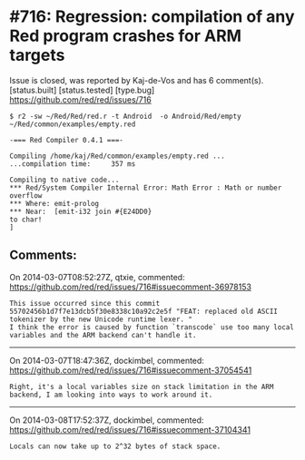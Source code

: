
#716: Regression: compilation of any Red program crashes for ARM targets
================================================================================
Issue is closed, was reported by Kaj-de-Vos and has 6 comment(s).
[status.built] [status.tested] [type.bug]
<https://github.com/red/red/issues/716>

```
$ r2 -sw ~/Red/Red/red.r -t Android  -o Android/Red/empty ~/Red/common/examples/empty.red

-=== Red Compiler 0.4.1 ===- 

Compiling /home/kaj/Red/common/examples/empty.red ...
...compilation time:     357 ms

Compiling to native code...
*** Red/System Compiler Internal Error: Math Error : Math or number overflow 
*** Where: emit-prolog 
*** Near:  [emit-i32 join #{E24DD0} 
to char!
]
```



Comments:
--------------------------------------------------------------------------------

On 2014-03-07T08:52:27Z, qtxie, commented:
<https://github.com/red/red/issues/716#issuecomment-36978153>

    This issue occurred since this commit 55702456b1d7f7e13dcb5f30e8338c10a92c2e5f "FEAT: replaced old ASCII tokenizer by the new Unicode runtime lexer. "
    I think the error is caused by function `transcode` use too many local variables and the ARM backend can't handle it.

--------------------------------------------------------------------------------

On 2014-03-07T18:47:36Z, dockimbel, commented:
<https://github.com/red/red/issues/716#issuecomment-37054541>

    Right, it's a local variables size on stack limitation in the ARM backend, I am looking into ways to work around it.

--------------------------------------------------------------------------------

On 2014-03-08T17:52:37Z, dockimbel, commented:
<https://github.com/red/red/issues/716#issuecomment-37104341>

    Locals can now take up to 2^32 bytes of stack space.

